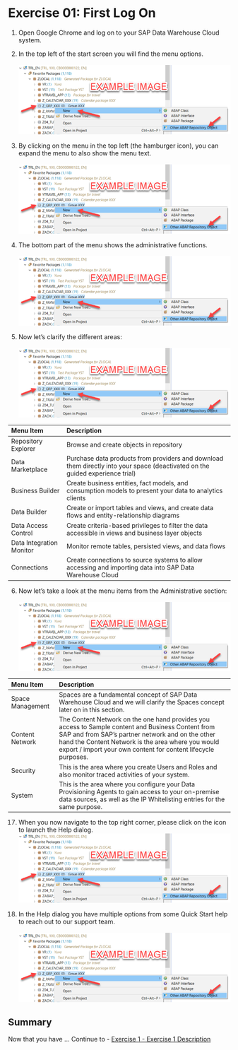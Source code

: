 # Exercise 01: First Log On 

1. Open Google Chrome and log on to your SAP Data Warehouse Cloud system.  
2. In the top left of the start screen you will find the menu options.  
<br>![](images/00_00_0010.png)

3. By clicking on the menu in the top left (the hamburger icon), you can expand the menu to also show the menu text.  
<br>![](images/00_00_0010.png)

4. The bottom part of the menu shows the administrative functions.  
<br>![](images/00_00_0010.png)

5. Now let’s clarify the different areas:  
<br>![](images/00_00_0010.png)

| Menu Item                | Description                             |
|:-------------------------|:----------------------------------------|
| Repository Explorer      | Browse and create objects in repository |
| Data Marketplace         | Purchase data products from providers and download them directly into your space (deactivated on the guided experience trial) |
| Business Builder         | Create business entities, fact models, and consumption models to present your data to analytics clients |
| Data Builder             | Create or import tables and views, and create data flows and entity-relationship diagrams |
| Data Access Control      | Create criteria-based privileges to filter the data accessible in views and business layer objects |
| Data Integration Monitor | Monitor remote tables, persisted views, and data flows |
| Connections              | Create connections to source systems to allow accessing and importing data into SAP Data Warehouse Cloud |

6. Now let’s take a look at the menu items from the Administrative section:  
<br>![](images/00_00_0010.png)


| Menu Item                | Description                             |
|:-----------------|:----------------------------------------|
| Space Management | Spaces are a fundamental concept of SAP Data Warehouse Cloud and we will clarify the Spaces concept later on in this section. |
| Content Network  | The Content Network on the one hand provides you access to Sample content and Business Content from SAP and from SAP’s partner network and on the other hand the Content Network is the area where you would export / import your own content for content lifecycle purposes.  |
| Security         | This is the area where you create Users and Roles and also monitor traced activities of your system. |
| System           | This is the area where you configure your Data Provisioning Agents to gain access to your on-premise data sources, as well as the IP Whitelisting entries for the same purpose. |



17. When you now navigate to the top right corner, please click on the 	  icon to launch the Help dialog. 
<br>![](images/00_00_0010.png)
   
18. In the Help dialog you have multiple options from some Quick Start help to reach out to our support team.   
<br>![](images/00_00_0010.png)


## Summary

Now that you have ... 
Continue to - [Exercise 1 - Exercise 1 Description](../ex02/README.md)
